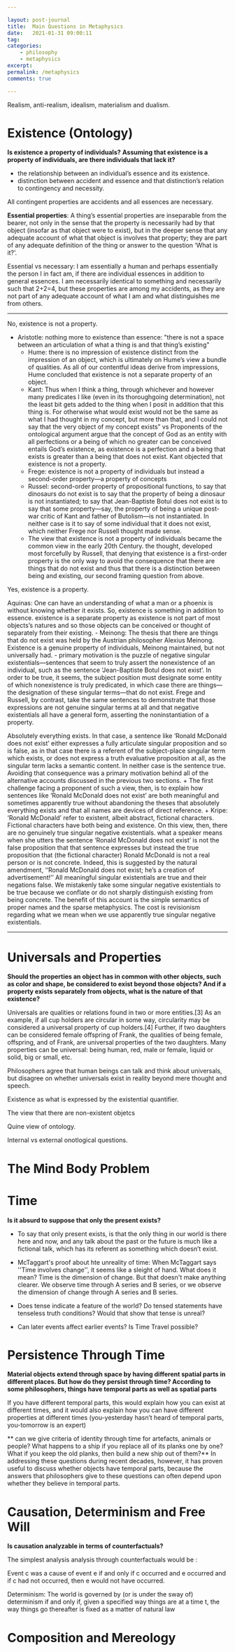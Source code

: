 ```yaml
---

layout: post-journal
title:  Main Questions in Metaphysics
date:   2021-01-31 09:00:11
tag: 
categories: 
    - philosophy
    - metaphysics
excerpt: 
permalink: /metaphysics
comments: true

---
```


Realism, anti-realism, idealism, materialism and dualism.


# Existence (Ontology)

**Is existence a property of individuals?**
**Assuming that existence is a property of individuals, are there individuals that lack it?**


- the relationship between an individual’s essence and its existence. 
- distinction between accident and essence and that distinction’s relation to contingency and necessity. 

All contingent properties are accidents and all essences are necessary.

**Essential properties**: A thing’s essential properties are inseparable from the bearer, not only in the sense that the property is necessarily had by that object (insofar as that object were to exist), but in the deeper sense that any adequate account of what that object is involves that property; they are part of any adequate definition of the thing or answer to the question ‘What is it?’.

Essential vs necessary: I am essentially a human and perhaps essentially the person I in fact am, if there are individual essences in addition to general essences. I am necessarily identical to something and necessarily such that 2+2=4, but these properties are among my accidents, as they are not part of any adequate account of what I am and what distinguishes me from others. 

-------

No, existence is not a property. 

- Aristotle: nothing more to existence than essence: "there is not a space between an articulation of what a thing is and that thing’s existing"
    - Hume: there is no impression of existence distinct from the impression of an object, which is ultimately on Hume’s view a bundle of qualities. As all of our contentful ideas derive from impressions, Hume concluded that existence is not a separate property of an object.
    - Kant:  Thus when I think a thing, through whichever and however many predicates I like (even in its thoroughgoing determination), not the least bit gets added to the thing when I posit in addition that this thing is. For otherwise what would exist would not be the same as what I had thought in my concept, but more than that, and I could not say that the very object of my concept exists”  vs Proponents of the ontological argument argue that the concept of God as an entity with all perfections or a being of which no greater can be conceived entails God’s existence, as existence is a perfection and a being that exists is greater than a being that does not exist. Kant objected that existence is not a property. 
    - Frege:  existence is not a property of individuals but instead a second-order property—a property of concepts 
    - Russel: second-order property of propositional functions, to say that dinosaurs do not exist is to say that the property of being a dinosaur is not instantiated; to say that Jean-Baptiste Botul does not exist is to say that some property—say, the property of being a unique post-war critic of Kant and father of Butolism—is not instantiated. In neither case is it to say of some individual that it does not exist, which neither Frege nor Russell thought made sense.
    - The view that existence is not a property of individuals became the common view in the early 20th Century. the thought, developed most forcefully by Russell, that denying that existence is a first-order property is the only way to avoid the consequence that there are things that do not exist and thus that there is a distinction between being and existing, our second framing question from above. 

Yes, existence is a property. 

Aquinas:  One can have an understanding of what a man or a phoenix is without knowing whether it exists. So, existence is something in addition to essence. existence is a separate property as existence is not part of most objects’s natures and so those objects can be conceived or thought of separately from their existing.
    - Meinong: The thesis that there are things that do not exist was held by the Austrian philosopher Alexius Meinong. Existence is a genuine property of individuals, Meinong maintained, but not universally had.
    - primary motivation is the puzzle of negative singular existentials—sentences that seem to truly assert the nonexistence of an individual, such as the sentence ‘Jean-Baptiste Botul does not exist’. In order to be true, it seems, the subject position must designate some entity of which nonexistence is truly predicated, in which case there are things—the designation of these singular terms—that do not exist. Frege and Russell, by contrast, take the same sentences to demonstrate that those expressions are not genuine singular terms at all and that negative existentials all have a general form, asserting the noninstantiation of a property.

Absolutely everything exists. In that case, a sentence like ‘Ronald McDonald does not exist’ either expresses a fully articulate singular proposition and so is false, as in that case there is a referent of the subject-place singular term which exists, or does not express a truth evaluative proposition at all, as the singular term lacks a semantic content. In neither case is the sentence true. Avoiding that consequence was a primary motivation behind all of the alternative accounts discussed in the previous two sections.
    +  The first challenge facing a proponent of such a view, then, is to explain how sentences like ‘Ronald McDonald does not exist’ are both meaningful and sometimes apparently true without abandoning the theses that absolutely everything exists and that all names are devices of direct reference.
        +  Kripe: ‘Ronald McDonald’ refer to existent, albeit abstract, fictional characters. Fictional characters have both being and existence. On this view, then, there are no genuinely true singular negative existentials. what a speaker means when she utters the sentence ‘Ronald McDonald does not exist’ is not the false proposition that that sentence expresses but instead the true proposition that (the fictional character) Ronald McDonald is not a real person or is not concrete. Indeed, this is suggested by the natural amendment, ‘‘Ronald McDonald does not exist; he’s a creation of advertisement!’’ 
        All meaningful singular existentials are true and their negations false. We mistakenly take some singular negative existentials to be true because we conflate or do not sharply distinguish existing from being concrete. The benefit of this account is the simple semantics of proper names and the sparse metaphysics. The cost is revisionism regarding what we mean when we use apparently true singular negative existentials.

------

# Universals and Properties

**Should the properties an object has in common with other objects, such as color and shape, be considered to exist beyond those objects? And if a property exists separately from objects, what is the nature of that existence?**


Universals are qualities or relations found in two or more entities.[3] As an example, if all cup holders are circular in some way, circularity may be considered a universal property of cup holders.[4] Further, if two daughters can be considered female offspring of Frank, the qualities of being female, offspring, and of Frank, are universal properties of the two daughters. Many properties can be universal: being human, red, male or female, liquid or solid, big or small, etc.

Philosophers agree that human beings can talk and think about universals, but disagree on whether universals exist in reality beyond mere thought and speech.


Existence as what is expressed by the existential quantifier.

The view that there are non-existent objetcs

Quine view of ontology.

Internal vs external onotlogical questions.


# The Mind Body Problem

# Time

**Is it absurd to suppose that only the present exists?** 

*  To say that only present exists, is that the only thing in our world is there here and now, and any talk about the past or the future is much like a fictional talk, which has its referent as something which doesn’t exist.

* McTaggart's proof about hte unreality of time: When McTaggart says ''Time involves change'', it seems like a sleight of hand. What does it mean? Time is the dimension of change. But that doesn't make anything clearer.
We observe time through A series and B series, or we observe the dimension of change through A series and B series.

* Does tense indicate a feature of the world? Do tensed statements have tenseless truth conditions? Would that show that tense is unreal?

* Can later events affect earlier events? Is Time Travel possible?

# Persistence Through Time

**Material objects extend through space by having different spatial parts in different places. But how do they persist through time? According to some philosophers, things have temporal parts as well as spatial parts**

 If you have different temporal parts, this would explain how you can exist at different times, and it would also explain how you can have different properties at different times (you-yesterday hasn’t heard of temporal parts, you-tomorrow is an expert)

** can we give criteria of identity through time for artefacts, animals or people? What happens to a ship if you replace all of its planks one by one? What if you keep the old planks, then build a new ship out of them?** In addressing these questions during recent decades, however, it has proven useful to discuss whether objects have temporal parts, because the answers that philosophers give to these questions can often depend upon whether they believe in temporal parts.

# Causation,  Determinism and Free Will

**Is causation analyzable in terms of counterfactuals?**

The simplest analysis analysis through counterfactuals would be :

Event c was a cause of event e if and only if c occurred and e occurred and if c had not occurred, then e would not have occurred.

Determinism: The world is governed by (or is under the sway of) determinism if and only if, given a specified way things are at a time t, the way things go thereafter is fixed as a matter of natural law



# Composition and Mereology



